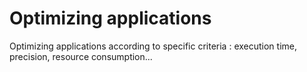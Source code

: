 # Optimizing applications

Optimizing applications according to specific criteria : execution time, precision, resource consumption...